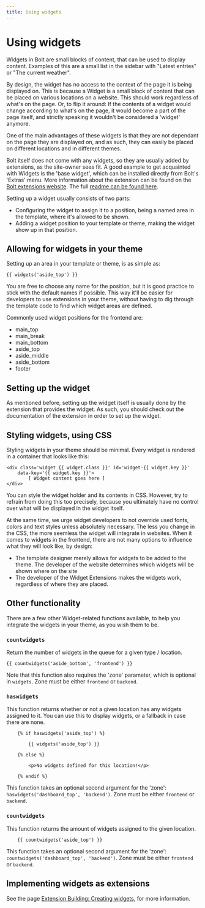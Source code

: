 ```yaml
---
title: Using widgets
---
```

Using widgets
=============

Widgets in Bolt are small blocks of content, that can be used to display
content. Examples of this are a small list in the sidebar with "Latest entries"
or "The current weather".

By design, the widget has no access to the context of the page it is being
displayed on. This is because a Widget is a small block of content that can be
placed on various locations on a website. This should work regardless of what's
on the page. Or, to flip it around: If the contents of a widget would change
according to what's on the page, it would become a part of the page itself, and
strictly speaking it wouldn't be considered a 'widget' anymore.

One of the main advantages of these widgets is that they are not dependant on
the page they are displayed on, and as such, they can easily be placed on
different locations and in different themes.

Bolt itself does not come with any widgets, so they are usually added by
extensions, as the site-owner sees fit. A good example to get acquainted with
Widgets is the 'base widget', which can be installed directly from Bolt's
'Extras' menu. More information about the extension can be found on the
[Bolt extensions website][boltext]. The full [readme can be found here][read].

Setting up a widget usually consists of two parts:

 - Configuring the widget to assign it to a position, being a named area in the
   template, where it's allowed to be shown.
 - Adding a widget position to your template or theme, making the widget show
   up in that position.

Allowing for widgets in your theme
----------------------------------

Setting up an area in your template or theme, is as simple as:

    {{ widgets('aside_top') }}

You are free to choose any name for the position, but it is good practice to
stick with the default names if possible. This way it'll be easier for
developers to use extensions in your theme, without having to dig through the
template code to find which widget areas are defined.

Commonly used widget positions for the frontend are:

 - main_top
 - main_break
 - main_bottom
 - aside_top
 - aside_middle
 - aside_bottom
 - footer

Setting up the widget
---------------------

As mentioned before, setting up the widget itself is usually done by the
extension that provides the widget. As such, you should check out the
documentation of the extension in order to set up the widget.

Styling widgets, using CSS
--------------------------

Styling widgets in your theme should be minimal. Every widget is rendered in a
container that looks like this:

```
<div class='widget {{ widget.class }}' id='widget-{{ widget.key }}'
    data-key='{{ widget.key }}'>
        [ Widget content goes here ]
</div>
```

You can style the widget holder and its contents in CSS. However, try to
refrain from doing this too precisely, because you ultimately have no control
over what will be displayed in the widget itself.

At the same time, we urge widget developers to not override used fonts, colors
and text styles unless absolutely necessary. The less you change in the CSS,
the more seemless the widget will integrate in websites. When it comes to
widgets in the frontend, there are not many options to influence what they will
look like, by design:

 - The template designer merely allows for widgets to be added to the theme.
   The developer of the website determines which widgets will be shown where on
   the site
 - The developer of the Widget Extensions makes the widgets work, regardless of
   where they are placed.

Other functionality
-------------------

There are a few other Widget-related functions available, to help you integrate
the widgets in your theme, as you wish them to be.

### `countwidgets`
Return the number of widgets in the queue for a given type / location.

    {{ countwidgets('aside_bottom', 'frontend') }}

Note that this function also requires the 'zone' parameter, which is optional
in `widgets`. Zone must be either `frontend` or `backend`.

### `haswidgets`
This function returns whether or not a given location has any widgets assigned
to it. You can use this to display widgets, or a fallback in case there are
none.

```
    {% if haswidgets('aside_top') %}

        {{ widgets('aside_top') }}

    {% else %}

        <p>No widgets defined for this location!</p>

    {% endif %}
```

This function takes an optional second argument for the 'zone':
`haswidgets('dashboard_top', 'backend')`. Zone must be either `frontend` or
`backend`.

### `countwidgets`
This function returns the amount of widgets assigned to the given location.

```
    {{ countwidgets('aside_top') }}
```

This function takes an optional second argument for the 'zone':
`countwidgets('dashboard_top', 'backend')`. Zone must be either `frontend` or
`backend`.

Implementing widgets as extensions
----------------------------------

See the page [Extension Building: Creating widgets][ext], for more information.


[boltext]: http://extensions.bolt.cm/view/082a7153-8205-11e5-86fe-396a68cabe59
[read]: https://github.com/bolt/base-widget/blob/master/README.md
[ext]: ./extensions/building/widgets
